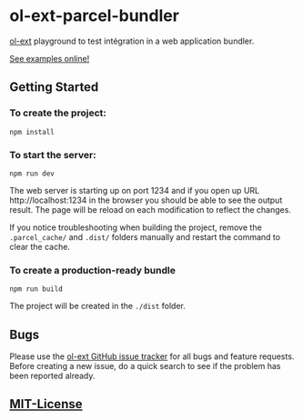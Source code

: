 # ol-ext-parcel-bundler

[ol-ext](https://github.com/Viglino/ol-ext) playground to test intégration in a web application bundler.

[See examples online!](https://viglino.github.io/ol-ext-parcel-bundler/dist/)

## Getting Started

### To create the project:
````
npm install
````

### To start the server:
````
npm run dev
````
The web server is starting up on port 1234 and if you open up URL http://localhost:1234 in the browser you should be able to see the output result.
The page will be reload on each modification to reflect the changes.

If you notice troubleshooting when building the project, remove the `.parcel_cache/` and `.dist/` folders manually and restart the command to clear the cache.

### To create a production-ready bundle
````
npm run build
````
The project will be created in the `./dist` folder.

## Bugs

Please use the [ol-ext GitHub issue tracker](https://github.com/Viglino/ol-ext/issues) for all bugs and feature requests. Before creating a new issue, do a quick search to see if the problem has been reported already.

## [MIT-License](https://github.com/Viglino/ol-ext-parcel-bundler/blob/master/LICENSE)
